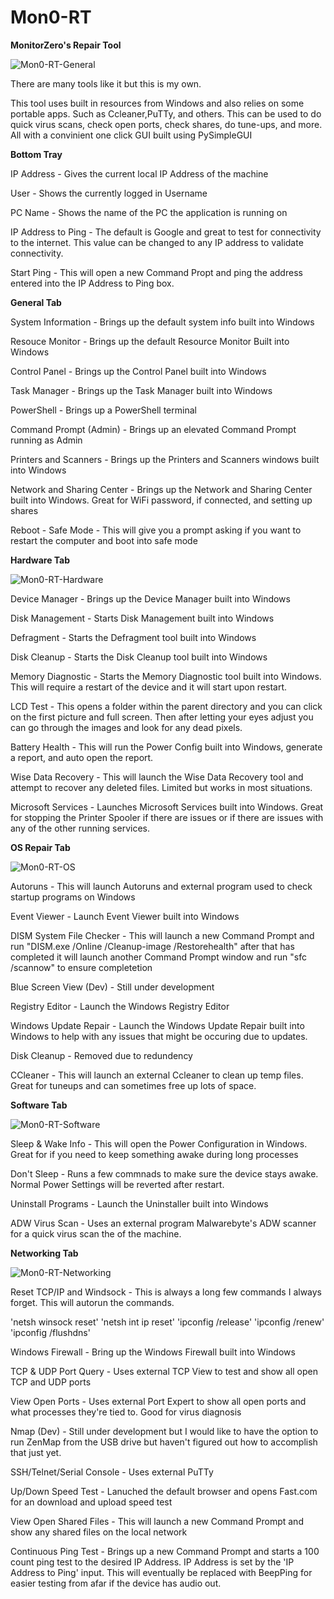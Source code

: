 # Mon0-RT
<strong>MonitorZero's Repair Tool</strong>

![Mon0-RT-General](https://user-images.githubusercontent.com/84548743/157490948-b5834a79-bc28-418b-b55f-0cb500ab5207.PNG)

There are many tools like it but this is my own.

This tool uses built in resources from Windows and also relies on some portable apps. Such as Ccleaner,PuTTy, and others. This can be used to do quick virus scans, check open ports, check shares, do tune-ups, and more. All with a convinient one click GUI built using PySimpleGUI


<b>Bottom Tray</b>

IP Address - Gives the current local IP Address of the machine

User - Shows the currently logged in Username

PC Name - Shows the name of the PC the application is running on

IP Address to Ping - The default is Google and great to test for connectivity to the internet. This value can be changed to any IP address to validate connectivity.

Start Ping - This will open a new Command Propt and ping the address entered into the IP Address to Ping box.


<b>General Tab</b>

System Information - Brings up the default system info built into Windows

Resouce Monitor - Brings up the default Resource Monitor Built into Windows

Control Panel - Brings up the Control Panel built into Windows

Task Manager - Brings up the Task Manager built into Windows

PowerShell - Brings up a PowerShell terminal

Command Prompt (Admin) - Brings up an elevated Command Prompt running as Admin

Printers and Scanners - Brings up the Printers and Scanners windows built into Windows

Network and Sharing Center - Brings up the Network and Sharing Center built into Windows. Great for WiFi password, if connected, and setting up shares

Reboot - Safe Mode - This will give you a prompt asking if you want to restart the computer and boot into safe mode


<b>Hardware Tab</b>

![Mon0-RT-Hardware](https://user-images.githubusercontent.com/84548743/157502417-6af9f785-ec4f-4ddb-84aa-459d131e9cc5.PNG)

Device Manager - Brings up the Device Manager built into Windows

Disk Management - Starts Disk Management built into Windows

Defragment - Starts the Defragment tool built into Windows

Disk Cleanup - Starts the Disk Cleanup tool built into Windows

Memory Diagnostic - Starts the Memory Diagnostic tool built into Windows. This will require a restart of the device and it will start upon restart.

LCD Test - This opens a folder within the parent directory and you can click on the first picture and full screen. Then after letting your eyes adjust you can go through the images and look for any dead pixels.

Battery Health - This will run the Power Config built into Windows, generate a report, and auto open the report.

Wise Data Recovery - This will launch the Wise Data Recovery tool and attempt to recover any deleted files. Limited but works in most situations.

Microsoft Services - Launches Microsoft Services built into Windows. Great for stopping the Printer Spooler if there are issues or if there are issues with any of the other running services.


<b>OS Repair Tab</b>

![Mon0-RT-OS](https://user-images.githubusercontent.com/84548743/157503566-5d19d060-be3e-49b4-ac23-7d133ef23e2a.PNG)

Autoruns - This will launch Autoruns and external program used to check startup programs on Windows

Event Viewer - Launch Event Viewer built into Windows

DISM System File Checker - This will launch a new Command Prompt and run "DISM.exe /Online /Cleanup-image /Restorehealth" after that has completed it will launch another Command Prompt window and run "sfc /scannow" to ensure completetion 

Blue Screen View (Dev) - Still under development

Registry Editor - Launch the Windows Registry Editor

Windows Update Repair - Launch the Windows Update Repair built into Windows to help with any issues that might be occuring due to updates.

Disk Cleanup - Removed due to redundency

CCleaner - This will launch an external Ccleaner to clean up temp files. Great for tuneups and can sometimes free up lots of space.


<b>Software Tab</b>


![Mon0-RT-Software](https://user-images.githubusercontent.com/84548743/157505496-0da7c1af-7664-4eba-9584-b4db04beb36d.PNG)

Sleep & Wake Info - This will open the Power Configuration in Windows. Great for if you need to keep something awake during long processes

Don't Sleep - Runs a few commnads to make sure the device stays awake. Normal Power Settings will be reverted after restart.

Uninstall Programs - Launch the Uninstaller built into Windows

ADW Virus Scan - Uses an external program Malwarebyte's ADW scanner for a quick virus scan the of the machine.


<b>Networking Tab</b>

![Mon0-RT-Networking](https://user-images.githubusercontent.com/84548743/157506073-96e4e25c-47ad-4de9-9143-f45ab882d04c.PNG)

Reset TCP/IP and Windsock - This is always a long few commands I always forget. This will autorun the commands.

'netsh winsock reset'
'netsh int ip reset'
'ipconfig /release'
'ipconfig /renew'
'ipconfig /flushdns'

Windows Firewall - Bring up the Windows Firewall built into Windows

TCP & UDP Port Query - Uses external TCP View to test and show all open TCP and UDP ports

View Open Ports - Uses external Port Expert to show all open ports and what processes they're tied to. Good for virus diagnosis

Nmap (Dev) - Still under development but I would like to have the option to run ZenMap from the USB drive but haven't figured out how to accomplish that just yet.

SSH/Telnet/Serial Console - Uses external PuTTy

Up/Down Speed Test - Lanuched the default browser and opens Fast.com for an download and upload speed test

View Open Shared Files - This will launch a new Command Prompt and show any shared files on the local network

Continuous Ping Test - Brings up a new Command Prompt and starts a 100 count ping test to the desired IP Address. IP Address is set by the 'IP Address to Ping' input. This will eventually be replaced with BeepPing for easier testing from afar if the device has audio out.


